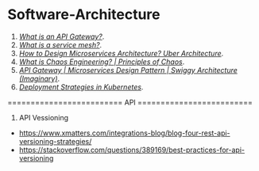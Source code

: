 # Software-Architecture

1. *[What is an API Gateway?](https://www.youtube.com/watch?v=vHQqQBYJtLI)*.
2. *[What is a service mesh?](https://www.youtube.com/watch?v=QiXK0B9FhO0&list=PLhfHPmPYPPRlV_1JSSEtkEIuXEJQBkf1X)*.
3. *[How to Design Microservices Architecture? Uber Architecture](https://www.youtube.com/watch?v=Zed6udTPGro)*.
4. *[What is Chaos Engineering? | Principles of Chaos](https://www.youtube.com/watch?v=3CNNhK9JTDk)*.
5. *[API Gateway | Microservices Design Pattern | Swiggy Architecture (Imaginary)](https://www.youtube.com/watch?v=Wa_q8C6Qo68)*.
6. *[Deployment Strategies in Kubernetes](https://www.youtube.com/watch?v=4AUnI58ZI6M)*.

========================= API =========================
1. API Vessioning
  * https://www.xmatters.com/integrations-blog/blog-four-rest-api-versioning-strategies/
  * https://stackoverflow.com/questions/389169/best-practices-for-api-versioning







